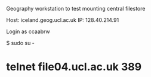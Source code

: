 Geography workstation to test mounting central filestore

Host: iceland.geog.ucl.ac.uk
IP: 128.40.214.91

Login as ccaabrw

$ sudo su -
# telnet file04.ucl.ac.uk 389
